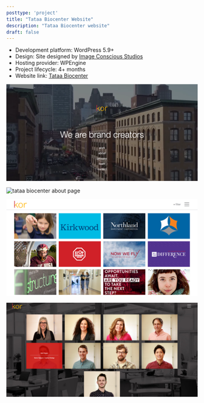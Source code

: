 ```yaml
---
posttype: 'project'
title: "Tataa Biocenter Website"
description: "Tataa Biocenter website"
draft: false
---
```


- Development platform: WordPress 5.9+ 
- Design: Site designed by [Image Conscious Studios](https://www.icscreative.com/)    
- Hosting provider: WPEngine   
- Project lifecycle: 4+ months  
- Website link: [Tataa Biocenter](https://tataa.com/)   

![tataa biocenter homepage](../../../assets/portfolio/kor/feature/kor/full-kor-homepage.png)

![tataa biocenter about page](../../../assets/portfolio/kor/feature/kor/full-kor-aboutpage.png)

![tataa biocenter work page](../../../assets/portfolio/kor/feature/kor/full-kor-workpage.png)

![tataa biocenter team page](../../../assets/portfolio/kor/feature/kor/full-kor-teampage.png)